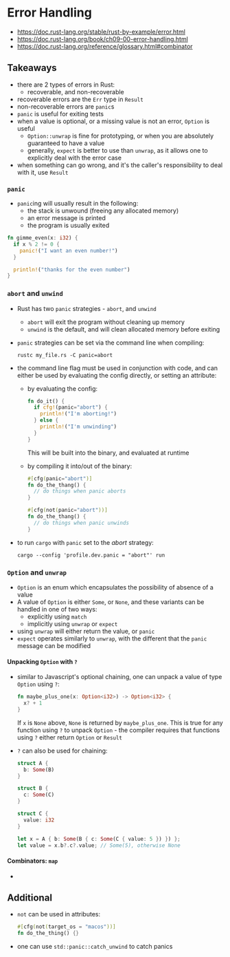 # Error Handling

- https://doc.rust-lang.org/stable/rust-by-example/error.html
- https://doc.rust-lang.org/book/ch09-00-error-handling.html
- https://doc.rust-lang.org/reference/glossary.html#combinator

## Takeaways

- there are 2 types of errors in Rust:
  - recoverable, and non-recoverable
- recoverable errors are the `Err` type in `Result`
- non-recoverable errors are `panic`s
- `panic` is useful for exiting tests
- when a value is optional, or a missing value is not an error, `Option` is
  useful
  - `Option::unwrap` is fine for prototyping, or when you are absolutely
    guaranteed to have a value
  - generally, `expect` is better to use than `unwrap`, as it allows one to
    explicitly deal with the error case
- when something can go wrong, and it's the caller's responsibility to deal with
  it, use `Result`

### `panic`

- `panic`ing will usually result in the following:
  - the stack is unwound (freeing any allocated memory)
  - an error message is printed
  - the program is usually exited

```rust
fn gimme_even(x: i32) {
  if x % 2 != 0 {
    panic!("I want an even number!")
  }

  println!("thanks for the even number")
}
```

### `abort` and `unwind`

- Rust has two `panic` strategies - `abort`, and `unwind`
  - `abort` will exit the program without cleaning up memory
  - `unwind` is the default, and will clean allocated memory before exiting
- `panic` strategies can be set via the command line when compiling:

  ```shell
  rustc my_file.rs -C panic=abort
  ```

- the command line flag must be used in conjunction with code, and can either be
  used by evaluating the config directly, or setting an attribute:

  - by evaluating the config:

    ```rust
    fn do_it() {
      if cfg!(panic="abort") {
        println!("I'm aborting!")
      } else {
        println!("I'm unwinding")
      }
    }
    ```

    This will be built into the binary, and evaluated at runtime

  - by compiling it into/out of the binary:

    ```rust
    #[cfg(panic="abort")]
    fn do_the_thang() {
      // do things when panic aborts
    }

    #[cfg(not(panic="abort"))]
    fn do_the_thang() {
      // do things when panic unwinds
    }
    ```

- to run `cargo` with `panic` set to the _abort_ strategy:

  ```shell
  cargo --config 'profile.dev.panic = "abort"' run
  ```

### `Option` and `unwrap`

- `Option` is an enum which encapsulates the possibility of absence of a value
- A value of `Option` is either `Some`, or `None`, and these variants can be
  handled in one of two ways:
  - explicitly using `match`
  - implicitly using `unwrap` or `expect`
- using `unwrap` will either return the value, or `panic`
- `expect` operates similarly to `unwrap`, with the different that the `panic`
  message can be modified

#### Unpacking `Option` with `?`

- similar to Javascript's optional chaining, one can unpack a value of type
  `Option` using `?`:

  ```rust
  fn maybe_plus_one(x: Option<i32>) -> Option<i32> {
    x? + 1
  }
  ```

  If `x` is `None` above, `None` is returned by `maybe_plus_one`. This is true
  for any function using `?` to unpack `Option` - the compiler requires that
  functions using `?` either return `Option` or `Result`

- `?` can also be used for chaining:

  ```rust
  struct A {
    b: Some(B)
  }

  struct B {
    c: Some(C)
  }

  struct C {
    value: i32
  }

  let x = A { b: Some(B { c: Some(C { value: 5 }) }) };
  let value = x.b?.c?.value; // Some(5), otherwise None
  ```

#### Combinators: `map`

-

## Additional

- `not` can be used in attributes:

  ```rust
  #[cfg(not(target_os = "macos"))]
  fn do_the_thing() {}
  ```

- one can use `std::panic::catch_unwind` to catch panics
